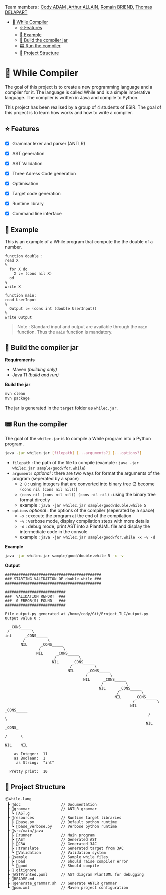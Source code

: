 Team members : [Cody ADAM](https://github.com/CodyAdam) ,[Arthur ALLAIN](https://github.com/Pataubeur), [Romain BRIEND](https://github.com/yami2200), [Thomas DELAPART](https://github.com/Thomega35)

- [🧱 While Compiler](#-while-compiler)
  - [⭐ Features](#-features)
  - [🧪 Example](#-example)
  - [🔨 Build the compiler jar](#-build-the-compiler-jar)
  - [📟 Run the compiler](#-run-the-compiler)
  - [📂 Project Structure](#-project-structure)


# 🧱 While Compiler

The goal of this project is to create a new programming language and a compiler for it. The language is called While and is a simple imperative language. The compiler is written in Java and compile to Python.

This project has been realised by a group of 4 students of ESIR. The goal of this project is to learn how works and how to write a compiler.



## ⭐ Features

- [x] Grammar lexer and parser (ANTLR)
- [x] AST generation
- [x] AST Validation
- [x] Three Adress Code generation
- [x] Optimisation
- [x] Target code generation
- [x] Runtime library
- [x] Command line interface   


## 🧪 Example

This is an example of a While program that compute the the double of a number.

```
function double : 
read X 
%
  for X do 
    X := (cons nil X) 
  od 
% 
write X

function main:
read UserInput
%
  Output := (cons int (double UserInput))
%
write Output
```

> Note : Standard input and output are available through the `main` function. Thus the `main` function is mandatory.


## 🔨 Build the compiler jar

**Requirements**
- Maven *(building only)*
- Java 11 *(build and run)*

**Build the jar**

```bash
mvn clean
mvn package
```

The jar is generated in the `target` folder as `whilec.jar`.

## 📟 Run the compiler

The goal of the `whilec.jar` is to compile a While program into a Python program. 

```bash
java -jar whilec.jar [filepath] [...arguments?] [...options?]
```
- `filepath` : the path of the file to compile (example : `java -jar whilec.jar sample/good/for.while`)
- `arguments` *optional* : there are two ways for format the arguments of the program (seperated by a space)
    - `2 0` : using integers that are converted into binary tree (2 become `(cons nil (cons nil nil))`)
    - `(cons nil (cons nil nil)) (cons nil nil)` : using the binary tree format directly
  - example : `java -jar whilec.jar sample/good/double.while 5`
- `options` *optional* : the options of the compiler (seperated by a space)
  - `-x` : execute the program at the end of the compilation
  - `-v` : verbose mode, display compilation steps with more details
  - `-d` : debug mode, print AST into a PlantUML file and display the intermediate code in the console
  - example : `java -jar whilec.jar sample/good/for.while -x -v -d`

**Example**

```bash
java -jar whilec.jar sample/good/double.while 5 -x -v
```

**Output**

```
###########################################
### STARTING VALIDATION OF double.while ###
###########################################

###########################
###  VALIDATION REPORT  ###
###  0 ERROR(S) FOUND   ###
###########################

File output.py generated at /home/cody/Git/Project_TLC/output.py
Output value 0 :
 
  _CONS_____                                                                    
 /          \                                                                   
int      _CONS_____                                                             
        /          \                                                            
       NIL      _CONS_____                                                      
               /          \                                                     
              NIL      _CONS_____                                               
                      /          \                                              
                     NIL      _CONS_____                                        
                             /          \                                       
                            NIL      _CONS_____                                 
                                    /          \                                
                                   NIL      _CONS_____                          
                                           /          \                         
                                          NIL      _CONS_____                   
                                                  /          \                  
                                                 NIL      _CONS_____            
                                                         /          \           
                                                        NIL      _CONS_____     
                                                                /          \    
                                                               NIL      _CONS_  
                                                                       /      \ 
                                                                      NIL    NIL

    as Integer:  11   
    as Boolean:  1    
     as String:  "int"

  Pretty print:  10   
```


## 📂 Project Structure

```
📦while-lang
 ┣ 📂doc                  // Documentation
 ┣ 📂grammar              // ANTLR grammar
 ┃ ┗ 📜AST.g
 ┣ 📂resources            // Runtime target libraries
 ┃ ┣ 📜base.py            // Default python runtime
 ┃ ┗ 📜base_verbose.py    // Verbose python runtime
 ┣ 📂src/main/java
 ┃ ┣ 📂runner             // Main program
 ┃ ┣ 📂AST                // Generated AST
 ┃ ┣ 📂C3A                // Generated 3AC 
 ┃ ┣ 📂translate          // Generated target from 3AC
 ┃ ┗ 📂Validation         // Validation system
 ┣ 📂sample               // Sample while files
 ┃ ┣ 📂bad                // Should raise compiler error
 ┃ ┗ 📂good               // Should compile
 ┣ 📜.gitignore
 ┣ 📜ASTPrinted.puml      // AST diagram PlantUML for debugging
 ┣ 📜README.md
 ┣ 📜generate_grammar.sh  // Generate ANTLR grammar
 ┗ 📜pom.xml              // Maven project configuration
```